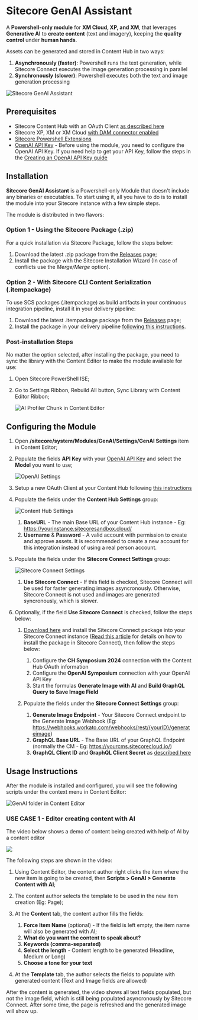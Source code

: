 # Sitecore GenAI Assistant

A **Powershell-only module** for **XM Cloud, XP, and XM**, that leverages **Generative AI** to **create content** (text and imagery), keeping the **quality control** under **human hands**.

Assets can be generated and stored in Content Hub in two ways:

1. **Asynchronously (faster)**: Powershell runs the text generation, while Sitecore Connect executes the image generation processing in parallel
1. **Synchronously (slower)**: Powershell executes both the text and image generation processing

![Sitecore GenAI Assistant](/images/Sitecore-GenAI-Assistant.png)

## Prerequisites

- Sitecore Content Hub with an OAuth Client [as described here](https://doc.sitecore.com/ch/en/users/content-hub/create-an-oauth-client.html)
- Sitecore XP, XM or XM Cloud [with DAM connector enabled](https://doc.sitecore.com/xmc/en/developers/xm-cloud/walkthrough--enabling-the-dam-connector-in-an-environment-deployed-to-xm-cloud.html)
- [Sitecore Powershell Extensions](https://doc.sitecorepowershell.com/installation)
- [OpenAI API Key](CreatingAPIKeys.md) - Before using the module, you need to configure the OpenAI API Key. If you need help to get your API Key, follow the steps in the [Creating an OpenAI API Key guide](CreatingAPIKeys.md)

## Installation

**Sitecore GenAI Assistant** is a Powershell-only Module that doesn't include any binaries or executables. To start using it, all you have to do is to install the module into your Sitecore instance with a few simple steps.

The module is distributed in two flavors:

### Option 1 - Using the Sitecore Package (.zip)

For a quick installation via Sitecore Package, follow the steps below:

1. Download the latest .zip package from the [Releases](https://github.com/peplau/Sitecore-GenAI/releases) page;
1. Install the package with the Sitecore Installation Wizard (In case of conflicts use the _Merge/Merge_ option).

### Option 2 - With Sitecore CLI Content Serialization (.itempackage)

To use SCS packages (.itempackage) as build artifacts in your continuous integration pipeline, install it in your delivery pipeline:

1. Download the latest .itempackage package from the [Releases](https://github.com/peplau/Sitecore-GenAI/releases) page;
1. Install the package in your delivery pipeline [following this instructions](https://doc.sitecore.com/xp/en/developers/104/developer-tools/create-and-install-a-sitecore-content-serialization-package.html#install-an-scs-package-in-your-delivery-pipeline).

### Post-installation Steps

No matter the option selected, after installing the package, you need to sync the library with the Content Editor to make the module available for use:

1. Open Sitecore PowerShell ISE;

1. Go to Settings Ribbon, Rebuild All button, Sync Library with Content Editor Ribbon;

   ![AI Profiler Chunk in Content Editor](/images/Sync-Library-All.png)

## Configuring the Module

1. Open **/sitecore/system/Modules/GenAI/Settings/GenAI Settings** item in Content Editor;

1. Populate the fields **API Key** with your [OpenAI API Key](#prerequisites) and select the **Model** you want to use;

   ![OpenAI Settings](/images/GenAI-Settings-Item.png)

1. Setup a new OAuth Client at your Content Hub following [this instructions](https://doc.sitecore.com/ch/en/developers/cloud-dev/authentication-1286040.html#set-up-oauth-in-content-hub)

1. Populate the fields under the **Content Hub Settings** group:

   ![Content Hub Settings](/images/ContentHub-Settings.png)

   1. **BaseURL** - The main Base URL of your Content Hub instance - Eg: https://yourinstance.sitecoresandbox.cloud/
   1. **Username** & **Password** - A valid account with permission to create and approve assets. It is recommended to create a new account for this integration instead of using a real person account.

1. Populate the fields under the **Sitecore Connect Settings** group:

   ![Sitecore Connect Settings](/images/Sitecore-Connect-Settings.png)

   1. **Use Sitecore Connect** - If this field is checked, Sitecore Connect will be used for faster generating images asyncronously. Otherwise, Sitecore Connect is not used and images are generated syncronously, which is slower.

1. Optionally, if the field **Use Sitecore Connect** is checked, follow the steps below:

   1. [Download here](https://github.com/peplau/Sitecore-GenAI/dist/connect-recipe_genai-symposium-2024.zip) and install the Sitecore Connect package into your Sitecore Connect instance ([Read this article](https://docs.workato.com/recipe-development-lifecycle/import.html) for details on how to install the package in Sitecore Connect), then follow the steps below:
      1. Configure the **CH Symposium 2024** connection with the Content Hub OAuth information
      1. Configure the **OpenAI Symposium** connection with your OpenAI API Key
      1. Start the formulas **Generate Image with AI** and **Build GraphQL Query to Save Image Field**
   1. Populate the fields under the **Sitecore Connect Settings** group:

      1. **Generate Image Endpoint** - Your Sitecore Connect endpoint to the Generate Image Webhook (Eg: https://webhooks.workato.com/webhooks/rest/{yourID}/generateimage)
      1. **GraphQL Base URL** - The Base URL of your GraphQL Endpoint (normally the CM - Eg: https://yourcms.sitecorecloud.io/)
      1. **GraphQL Client ID** and **GraphQL Client Secret** as [described here](https://doc.sitecore.com/xmc/en/developers/xm-cloud/walkthrough--enabling-and-authorizing-requests-to-the-authoring-and-management-api.html#obtain-an-additional-access-token-optional)

## Usage Instructions

After the module is installed and configured, you will see the following scripts under the context menu in Content Editor:

![GenAI folder in Content Editor](/images/Context-Menu.png)

### USE CASE 1 - Editor creating content with AI

The video below shows a demo of content being created with help of AI by a content editor

![](https://github.com/peplau/Sitecore-GenAI/blob/main/images/videos/Editor-Create-Content.gif)

The following steps are shown in the video:

1. Using Content Editor, the content author right clicks the item where the new item is going to be created, then **Scripts > GenAI > Generate Content with AI**;

1. The content author selects the template to be used in the new item creation (Eg: Page);

1. At the **Content** tab, the content author fills the fields:
    1. **Force Item Name** (optional) - If the field is left empty, the item name will also be generated with AI;
    1. **What do you want the content to speak about?**
    1. **Keywords (comma-separated)**
    1. **Select the length** - Content length to be generated (Headline, Medium or Long)
    1. **Choose a tone for your text**

1. At the **Template** tab, the author selects the fields to populate with generated content (Text and Image fields are allowed)

After the content is generated, the video shows all text fields populated, but not the image field, which is still being populated asyncronously by Sitecore Connect. After some time, the page is refreshed and the generated image will show up.
